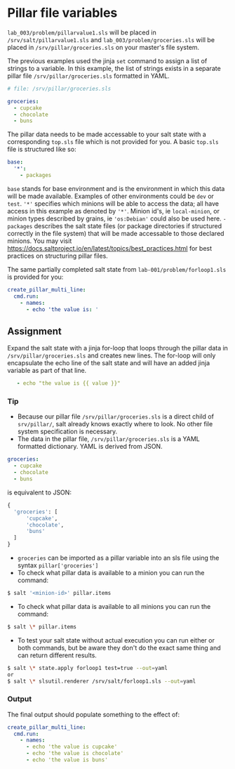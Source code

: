 # Pillar file variables
`lab_003/problem/pillarvalue1.sls` will be placed in `/srv/salt/pillarvalue1.sls` and `lab_003/problem/groceries.sls` will be placed in `/srv/pillar/groceries.sls` on your master's file system. 

The previous examples used the jinja `set` command to assign a list of strings to a variable. In this example, the list of strings exists in a separate pillar file `/srv/pillar/groceries.sls` formatted in YAML. 
```YAML
# file: /srv/pillar/groceries.sls

groceries:
  - cupcake
  - chocolate
  - buns
```

The pillar data needs to be made accessable to your salt state with a corresponding `top.sls` file which is not provided for you. A basic `top.sls` file is structured like so:
```YAML
base:
  '*':
    - packages
```
`base` stands for base environment and is the environment in which this data will be made available. Examples of other environments could be `dev` or `test`. `'*'` specifies which minions will be able to access the data; all have access in this example as denoted by `'*'`. Minion id's, ie `local-minion`, or minion types described by grains, ie `'os:Debian'` could also be used here. `-packages` describes the salt state files (or package directories if structured correctly in the file system) that will be made accessable to those declared minions.
You may visit https://docs.saltproject.io/en/latest/topics/best_practices.html for best practices on structuring pillar files. 


The same partially completed salt state from `lab-001/problem/forloop1.sls` is provided for you:
```YAML
create_pillar_multi_line:
  cmd.run:
    - names:
      - echo 'the value is: '
```

## Assignment
Expand the salt state with a jinja for-loop that loops through the pillar data in `/srv/pillar/groceries.sls` and creates new lines. The for-loop will only encapsulate the echo line of the salt state and will have an added jinja variable as part of that line.
```YAML
   - echo "the value is {{ value }}"
```

### Tip
- Because our pillar file `/srv/pillar/groceries.sls` is a direct child of `srv/pillar/`, salt already knows exactly where to look. No other file system specification is necessary.  
- The data in the pillar file, `/srv/pillar/groceries.sls` is a YAML formatted dictionary. YAML is derived from JSON.
```YAML
groceries:
  - cupcake
  - chocolate
  - buns
```
is equivalent to JSON:
```PYTHON
{
  'groceries': [
      'cupcake',
      'chocolate',
      'buns'
  ]
}
```
- `groceries` can be imported as a pillar variable into an sls file using the syntax `pillar['groceries']`
- To check what pillar data is available to a minion you can run the command:
```BASH
$ salt '<minion-id>' pillar.items
```
- To check what pillar data is available to all minions you can run the command:
```BASH
$ salt \* pillar.items
```
- To test your salt state without actual execution you can run either or both commands, but be aware they don't do the exact same thing and can return different results.
```BASH
$ salt \* state.apply forloop1 test=true --out=yaml
or
$ salt \* slsutil.renderer /srv/salt/forloop1.sls --out=yaml
```

### Output
The final output should populate something to the effect of:
```YAML
create_pillar_multi_line:
  cmd.run:
    - names:
      - echo 'the value is cupcake'
      - echo 'the value is chocolate'
      - echo 'the value is buns'
```
